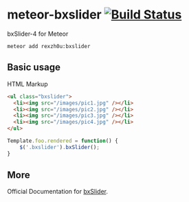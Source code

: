 meteor-bxslider [![Build Status](https://travis-ci.org/zhouzhuojie/meteor-bxslider.svg?branch=master)](https://travis-ci.org/zhouzhuojie/meteor-bxslider)
================

bxSlider-4 for Meteor

```
meteor add rexzh0u:bxslider
```

Basic usage
-------------

HTML Markup

```html
<ul class="bxslider">
  <li><img src="/images/pic1.jpg" /></li>
  <li><img src="/images/pic2.jpg" /></li>
  <li><img src="/images/pic3.jpg" /></li>
  <li><img src="/images/pic4.jpg" /></li>
</ul>
```

```javascript
Template.foo.rendered = function() {
    $('.bxslider').bxSlider();
}
```


More
-----------
Official Documentation for [bxSlider](http://bxslider.com/).
